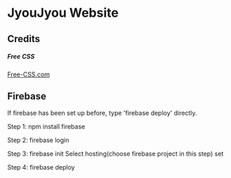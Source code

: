 # JyouJyou Website

## Credits

##### Free CSS

<a href="https://www.free-css.com/assets/files/free-css-templates/preview/page234/interact/">Free-CSS.com </a>

#####

## Firebase

If firebase has been set up before, type 'firebase deploy' directly.

Step 1: 
npm install firebase

Step 2: 
firebase login

Step 3:
firebase init
Select hosting(choose firebase project in this step)
set

Step 4:
firebase deploy